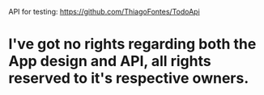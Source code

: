 API for testing: https://github.com/ThiagoFontes/TodoApi

# I've got no rights regarding both the App design and API, all rights reserved to it's respective owners.
